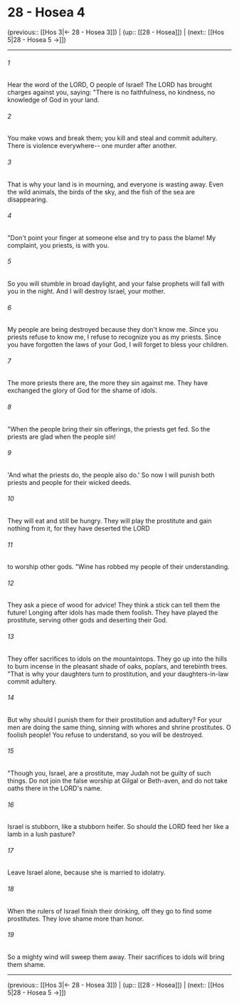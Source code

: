 # 28 - Hosea 4

(previous:: [[Hos 3|← 28 - Hosea 3]]) | (up:: [[28 - Hosea]]) | (next:: [[Hos 5|28 - Hosea 5 →]])

***


###### 1 
Hear the word of the LORD, O people of Israel! The LORD has brought charges against you, saying: "There is no faithfulness, no kindness, no knowledge of God in your land. 

###### 2 
You make vows and break them; you kill and steal and commit adultery. There is violence everywhere-- one murder after another. 

###### 3 
That is why your land is in mourning, and everyone is wasting away. Even the wild animals, the birds of the sky, and the fish of the sea are disappearing. 

###### 4 
"Don't point your finger at someone else and try to pass the blame! My complaint, you priests, is with you. 

###### 5 
So you will stumble in broad daylight, and your false prophets will fall with you in the night. And I will destroy Israel, your mother. 

###### 6 
My people are being destroyed because they don't know me. Since you priests refuse to know me, I refuse to recognize you as my priests. Since you have forgotten the laws of your God, I will forget to bless your children. 

###### 7 
The more priests there are, the more they sin against me. They have exchanged the glory of God for the shame of idols. 

###### 8 
"When the people bring their sin offerings, the priests get fed. So the priests are glad when the people sin! 

###### 9 
'And what the priests do, the people also do.' So now I will punish both priests and people for their wicked deeds. 

###### 10 
They will eat and still be hungry. They will play the prostitute and gain nothing from it, for they have deserted the LORD 

###### 11 
to worship other gods. "Wine has robbed my people of their understanding. 

###### 12 
They ask a piece of wood for advice! They think a stick can tell them the future! Longing after idols has made them foolish. They have played the prostitute, serving other gods and deserting their God. 

###### 13 
They offer sacrifices to idols on the mountaintops. They go up into the hills to burn incense in the pleasant shade of oaks, poplars, and terebinth trees. "That is why your daughters turn to prostitution, and your daughters-in-law commit adultery. 

###### 14 
But why should I punish them for their prostitution and adultery? For your men are doing the same thing, sinning with whores and shrine prostitutes. O foolish people! You refuse to understand, so you will be destroyed. 

###### 15 
"Though you, Israel, are a prostitute, may Judah not be guilty of such things. Do not join the false worship at Gilgal or Beth-aven, and do not take oaths there in the LORD's name. 

###### 16 
Israel is stubborn, like a stubborn heifer. So should the LORD feed her like a lamb in a lush pasture? 

###### 17 
Leave Israel alone, because she is married to idolatry. 

###### 18 
When the rulers of Israel finish their drinking, off they go to find some prostitutes. They love shame more than honor. 

###### 19 
So a mighty wind will sweep them away. Their sacrifices to idols will bring them shame.

***

(previous:: [[Hos 3|← 28 - Hosea 3]]) | (up:: [[28 - Hosea]]) | (next:: [[Hos 5|28 - Hosea 5 →]])
